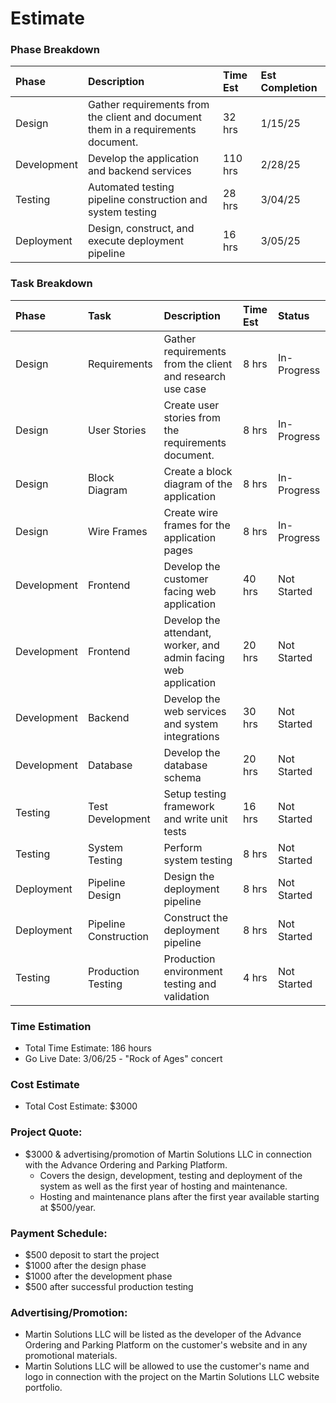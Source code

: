 # Estimate

### Phase Breakdown

| Phase       | Description                                                                       | Time Est | Est Completion |
| :---------- | :-------------------------------------------------------------------------------- | :------- | :------------- |
| Design      | Gather requirements from the client and document them in a requirements document. | 32 hrs   | 1/15/25        |
| Development | Develop the application and backend services                                      | 110 hrs  | 2/28/25        |
| Testing     | Automated testing pipeline construction and system testing                        | 28 hrs   | 3/04/25        |
| Deployment  | Design, construct, and execute deployment pipeline                                | 16 hrs   | 3/05/25        |

### Task Breakdown

| Phase       | Task                  | Description                                                     | Time Est | Status      |
| :---------- | :-------------------- | :-------------------------------------------------------------- | :------- | :---------- |
| Design      | Requirements          | Gather requirements from the client and research use case       | 8 hrs    | In-Progress |
| Design      | User Stories          | Create user stories from the requirements document.             | 8 hrs    | In-Progress |
| Design      | Block Diagram         | Create a block diagram of the application                       | 8 hrs    | In-Progress |
| Design      | Wire Frames           | Create wire frames for the application pages                    | 8 hrs    | In-Progress |
| Development | Frontend              | Develop the customer facing web application                     | 40 hrs   | Not Started |
| Development | Frontend              | Develop the attendant, worker, and admin facing web application | 20 hrs   | Not Started |
| Development | Backend               | Develop the web services and system integrations                | 30 hrs   | Not Started |
| Development | Database              | Develop the database schema                                     | 20 hrs   | Not Started |
| Testing     | Test Development      | Setup testing framework and write unit tests                    | 16 hrs   | Not Started |
| Testing     | System Testing        | Perform system testing                                          | 8 hrs    | Not Started |
| Deployment  | Pipeline Design       | Design the deployment pipeline                                  | 8 hrs    | Not Started |
| Deployment  | Pipeline Construction | Construct the deployment pipeline                               | 8 hrs    | Not Started |
| Testing     | Production Testing    | Production environment testing and validation                   | 4 hrs    | Not Started |

### Time Estimation
* Total Time Estimate: 186 hours
* Go Live Date: 3/06/25 - "Rock of Ages" concert

### Cost Estimate
* Total Cost Estimate: $3000

### Project Quote: 
* $3000 & advertising/promotion of Martin Solutions LLC in connection with the Advance Ordering and Parking Platform.
  - Covers the design, development, testing and deployment of the system as well as the first year of hosting and maintenance.
  - Hosting and maintenance plans after the first year available starting at $500/year.

### Payment Schedule:
* $500 deposit to start the project
* $1000 after the design phase
* $1000 after the development phase
* $500 after successful production testing

### Advertising/Promotion:
* Martin Solutions LLC will be listed as the developer of the Advance Ordering and Parking Platform on the customer's website and in any promotional materials.
* Martin Solutions LLC will be allowed to use the customer's name and logo in connection with the project on the Martin Solutions LLC website portfolio.